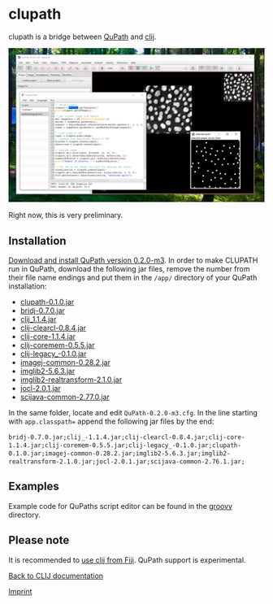 # clupath
 
clupath is a bridge between [QuPath](https://qupath.github.io/) and [clij](https://clij.github.io/).

![Image](images/clupath-screenshot.png)

Right now, this is very preliminary.

## Installation
[Download and install QuPath version 0.2.0-m3](https://github.com/qupath/qupath/releases/tag/v0.2.0-m3). 
In order to make CLUPATH run in QuPath, download the following jar files, remove the number from their file name endings and put them in the `/app/` directory of your QuPath installation:

* [clupath-0.1.0.jar](https://github.com/clij/clupath/releases/download/0.1.0/clupath-0.1.0.jar)
* [bridj-0.7.0.jar](https://sites.imagej.net/clij/jars/bridj-0.7.0.jar-20181201213334)
* [clij_1.1.4.jar](https://github.com/clij/clij/releases/download/1.1.4/clij_-1.1.4.jar)
* [clij-clearcl-0.8.4.jar](https://github.com/clij/clij/releases/download/1.1.3/clij-clearcl-0.8.4.jar)
* [clij-core-1.1.4.jar](https://github.com/clij/clij/releases/download/1.1.4/clij-core-1.1.4.jar)
* [clij-coremem-0.5.5.jar](https://github.com/clij/clij/releases/download/1.1.3/clij-coremem-0.5.5.jar)
* [clij-legacy_-0.1.0.jar](https://github.com/clij/clij-legacy/releases/download/0.1.0/clij-legacy_-0.1.0.jar)
* [imagej-common-0.28.2.jar](https://sites.imagej.net/Java-8/jars/imagej-common-0.28.2.jar-20190516211613)
* [imglib2-5.6.3.jar](https://sites.imagej.net/Java-8/jars/imglib2-5.6.3.jar-20181204141527)
* [imglib2-realtransform-2.1.0.jar](https://sites.imagej.net/Java-8/jars/imglib2-realtransform-2.1.0.jar-20181204141527)
* [jocl-2.0.1.jar](https://sites.imagej.net/clij/jars/jocl-2.0.1.jar-20181201212910)
* [scijava-common-2.77.0.jar](https://sites.imagej.net/Java-8/jars/scijava-common-2.76.1.jar-20181204141527)

In the same folder, locate and edit `QuPath-0.2.0-m3.cfg`. 
In the line starting with `app.classpath=` append the following jar files by the end:
```
bridj-0.7.0.jar;clij_-1.1.4.jar;clij-clearcl-0.8.4.jar;clij-core-1.1.4.jar;clij-coremem-0.5.5.jar;clij-legacy_-0.1.0.jar;clupath-0.1.0.jar;imagej-common-0.28.2.jar;imglib2-5.6.3.jar;imglib2-realtransform-2.1.0.jar;jocl-2.0.1.jar;scijava-common-2.76.1.jar;
```

## Examples
Example code for QuPaths script editor can be found in the [groovy](https://github.com/clij/clupath/tree/master/src/main/groovy) directory.

## Please note
It is recommended to [use clij from Fiji](https://clij.github.io/clij-docs/installationInFiji). QuPath support is experimental.

[Back to CLIJ documentation](https://clij.github.io/)

[Imprint](https://clij.github.io/imprint)
